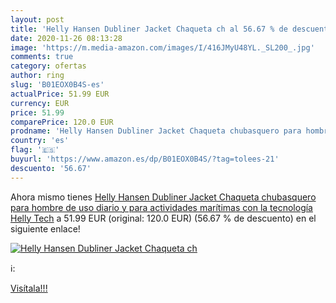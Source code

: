 ```yaml
---
layout: post
title: 'Helly Hansen Dubliner Jacket Chaqueta ch al 56.67 % de descuento'
date: 2020-11-26 08:13:28
image: 'https://m.media-amazon.com/images/I/416JMyU48YL._SL200_.jpg'
comments: true
category: ofertas
author: ring
slug: 'B01EOX0B4S-es'
actualPrice: 51.99 EUR
currency: EUR
price: 51.99
comparePrice: 120.0 EUR
prodname: 'Helly Hansen Dubliner Jacket Chaqueta chubasquero para hombre de uso diario y para actividades marítimas con la tecnología Helly Tech'
country: 'es'
flag: '🇪🇸'
buyurl: 'https://www.amazon.es/dp/B01EOX0B4S/?tag=tolees-21'
descuento: '56.67'
---
```


Ahora mismo tienes [Helly Hansen Dubliner Jacket Chaqueta chubasquero para hombre de uso diario y para actividades marítimas con la tecnología Helly Tech](https://www.amazon.es/dp/B01EOX0B4S/?tag=tolees-21) a 51.99 EUR (original: 120.0 EUR) (56.67 %  de descuento) en el siguiente enlace!

[![Helly Hansen Dubliner Jacket Chaqueta ch](https://m.media-amazon.com/images/I/416JMyU48YL._SL200_.jpg)](https://www.amazon.es/dp/B01EOX0B4S/?tag=tolees-21)

ℹ️:


[Visítala!!!](https://www.amazon.es/dp/B01EOX0B4S/?tag=tolees-21)
